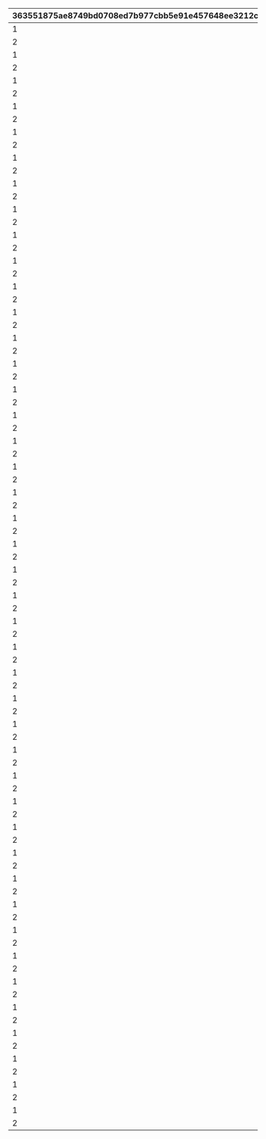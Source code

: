 |363551875ae8749bd0708ed7b977cbb5e91e457648ee3212c325a5477b3ec170|b387061d35e48c72c5a76866da11c8aef86f30f9fc5106ee4f7d45cac08a6c29|93cd82887151e0c3b05978a0c26419fca78616b8fa57e6f6ca4ad2a0f2aa10e7|dbfb0127841c7676b97fea452d243aecaed846aa23dd68d2ad541b1e727e75e4|51a431d1f1c21061597a625648fe60f8a47524bd83eb3df60176ce03589f5133|f1d3e73849fcb77d70ef7ac8b1c7d837bf923ec5fe3ec4f811bec89653fcb4d0|2917f593baff5a68c2cefba757004194e79b2557707a749b774190745c496f4e|e29cd7b95f0d63ab4cfae89ad1d4c487f50efd7ac52d7b15731b2201a0d2d76a|877f4620a451f95cd6d89976ace80c6bcbea7727fba5ab49a5422fa360818a71|a9288b7d710471cdd7a4264cbdf90c9514dca239797674bd43572cd2fa108293|c1139631babdccf3f62070d637bf01b153c1430842a5e6ac222d6b12b4adc9d7|96464bac00cbeae55dfe7257d2593e8ad4d1845092cef0e38415e0a9ceb9f2bd|f4f90498680e10039b6d3d584f77b66f9f3f497e788a8ddbbdf300908a321d4e|
| --- | --- | --- | --- | --- | --- | --- | --- | --- | --- | --- | --- | --- |
|1|2|bgm_M90|2018/03/18 11:59:00|2018/03/21 5:00:00|1|2018/03/19 11:59:00|3|1|1001|2018/03/14 12:00:00|0|2018/04/20 4:59:59|
|2|2|bgm_M97|2018/04/17 11:59:00|2018/04/20 5:00:00|1|2018/04/18 11:59:00|4|1|1002|2018/04/13 12:00:00|1001|2018/05/22 4:59:59|
|1|2|bgm_M104|2018/05/19 11:59:00|2018/05/22 5:00:00|1|2018/05/20 11:59:00|5|1|1003|2018/05/15 12:00:00|1002|2018/06/21 4:59:59|
|2|2|bgm_M115|2018/06/18 11:59:00|2018/06/21 5:00:00|1|2018/06/19 11:59:00|6|1|1004|2018/06/14 12:00:00|1003|2018/07/21 4:59:59|
|1|2|bgm_M119|2018/07/18 11:59:00|2018/07/21 5:00:00|1|2018/07/19 11:59:00|7|1|1005|2018/07/14 12:00:00|1004|2018/08/22 4:59:59|
|2|2|bgm_M132|2018/08/19 11:59:00|2018/08/22 5:00:00|1|2018/08/20 11:59:00|8|1|1006|2018/08/15 12:00:00|1005|2018/09/21 4:59:59|
|1|2|bgm_M139|2018/09/18 11:59:00|2018/09/21 5:00:00|1|2018/09/19 11:59:00|9|1|1007|2018/09/14 12:00:00|1006|2018/10/22 4:59:59|
|2|2|bgm_M166|2018/10/19 11:59:00|2018/10/22 5:00:00|1|2018/10/20 11:59:00|10|1|1008|2018/10/15 12:00:00|1007|2018/11/22 4:59:59|
|1|2|bgm_M175|2018/11/19 11:59:00|2018/11/22 5:00:00|1|2018/11/20 11:59:00|11|1|1009|2018/11/15 12:00:00|1008|2018/12/22 4:59:59|
|2|2|bgm_M181|2018/12/19 11:59:00|2018/12/22 5:00:00|1|2018/12/20 11:59:00|12|1|1010|2018/12/15 12:00:00|1009|2019/01/23 4:59:59|
|1|2|bgm_M186|2019/01/20 11:59:00|2019/01/23 5:00:00|1|2019/01/21 11:59:00|1|1|1011|2019/01/16 12:00:00|1010|2019/02/20 4:59:59|
|2|2|bgm_M205|2019/02/17 11:59:00|2019/02/20 5:00:00|1|2019/02/18 11:59:00|2|1|1012|2019/02/13 12:00:00|1011|2019/03/23 4:59:59|
|1|2|bgm_M90|2019/03/20 11:59:00|2019/03/23 5:00:00|1|2019/03/21 11:59:00|3|1|1013|2019/03/16 12:00:00|1012|2019/04/22 4:59:59|
|2|2|bgm_M97|2019/04/19 11:59:00|2019/04/22 5:00:00|1|2019/04/20 11:59:00|4|1|1014|2019/04/15 12:00:00|1013|2019/05/23 4:59:59|
|1|2|bgm_M104|2019/05/20 11:59:00|2019/05/23 5:00:00|1|2019/05/21 11:59:00|5|1|1015|2019/05/16 12:00:00|1014|2019/06/22 4:59:59|
|2|2|bgm_M115|2019/06/19 11:59:00|2019/06/22 5:00:00|1|2019/06/20 11:59:00|6|1|1016|2019/06/15 12:00:00|1015|2019/07/23 4:59:59|
|1|2|bgm_M119|2019/07/20 11:59:00|2019/07/23 5:00:00|1|2019/07/21 11:59:00|7|1|1017|2019/07/16 12:00:00|1016|2019/08/23 4:59:59|
|2|2|bgm_M132|2019/08/20 11:59:00|2019/08/23 5:00:00|1|2019/08/21 11:59:00|8|1|1018|2019/08/16 12:00:00|1017|2019/09/23 4:59:59|
|1|2|bgm_M139|2019/09/20 11:59:00|2019/09/23 5:00:00|1|2019/09/21 11:59:00|9|1|1019|2019/09/16 12:00:00|1018|2019/10/25 4:59:59|
|2|2|bgm_M166|2019/10/22 11:59:00|2019/10/25 5:00:00|1|2019/10/23 11:59:00|10|1|1020|2019/10/18 12:00:00|1019|2019/11/24 4:59:59|
|1|2|bgm_M175|2019/11/21 11:59:00|2019/11/24 5:00:00|1|2019/11/22 11:59:00|11|1|1021|2019/11/17 12:00:00|1020|2019/12/25 4:59:59|
|2|2|bgm_M181|2019/12/22 11:59:00|2019/12/25 5:00:00|1|2019/12/23 11:59:00|12|1|1022|2019/12/18 12:00:00|1021|2020/01/25 4:59:59|
|1|2|bgm_M186|2020/01/22 11:59:00|2020/01/25 5:00:00|1|2020/01/23 11:59:00|1|1|1023|2020/01/18 12:00:00|1022|2020/02/23 4:59:59|
|2|2|bgm_M205|2020/02/20 11:59:00|2020/02/23 5:00:00|1|2020/02/21 11:59:00|2|1|1024|2020/02/16 12:00:00|1023|2020/03/25 4:59:59|
|1|2|bgm_M90|2020/03/22 11:59:00|2020/03/25 5:00:00|1|2020/03/23 11:59:00|3|1|1025|2020/03/18 12:00:00|1024|2020/04/25 4:59:59|
|2|2|bgm_M97|2020/04/22 11:59:00|2020/04/25 5:00:00|1|2020/04/23 11:59:00|4|1|1026|2020/04/18 12:00:00|1025|2020/05/26 4:59:59|
|1|2|bgm_M104|2020/05/23 11:59:00|2020/05/26 5:00:00|1|2020/05/24 11:59:00|5|1|1027|2020/05/19 12:00:00|1026|2020/06/25 4:59:59|
|2|2|bgm_M115|2020/06/22 11:59:00|2020/06/25 5:00:00|1|2020/06/23 11:59:00|6|1|1028|2020/06/18 12:00:00|1027|2020/07/26 4:59:59|
|1|2|bgm_M119|2020/07/23 11:59:00|2020/07/26 5:00:00|1|2020/07/24 11:59:00|7|1|1029|2020/07/19 12:00:00|1028|2020/08/26 4:59:59|
|2|2|bgm_M132|2020/08/23 11:59:00|2020/08/26 5:00:00|1|2020/08/24 11:59:00|8|1|1030|2020/08/19 12:00:00|1029|2020/09/25 4:59:59|
|1|2|bgm_M139|2020/09/22 11:59:00|2020/09/25 5:00:00|1|2020/09/23 11:59:00|9|1|1031|2020/09/18 12:00:00|1030|2020/10/26 4:59:59|
|2|2|bgm_M166|2020/10/23 11:59:00|2020/10/26 5:00:00|1|2020/10/24 11:59:00|10|1|1032|2020/10/19 12:00:00|1031|2020/11/25 4:59:59|
|1|2|bgm_M175|2020/11/22 11:59:00|2020/11/25 5:00:00|1|2020/11/23 11:59:00|11|1|1033|2020/11/18 12:00:00|1032|2020/12/26 4:59:59|
|2|2|bgm_M181|2020/12/23 11:59:00|2020/12/26 5:00:00|1|2020/12/24 11:59:00|12|1|1034|2020/12/19 12:00:00|1033|2021/01/26 4:59:59|
|1|2|bgm_M186|2021/01/23 11:59:00|2021/01/26 5:00:00|1|2021/01/24 11:59:00|1|1|1035|2021/01/19 12:00:00|1034|2021/02/23 4:59:59|
|2|2|bgm_M205|2021/02/20 11:59:00|2021/02/23 5:00:00|1|2021/02/21 11:59:00|2|1|1036|2021/02/16 12:00:00|1035|2021/03/26 4:59:59|
|1|2|bgm_M90|2021/03/23 11:59:00|2021/03/26 5:00:00|1|2021/03/24 11:59:00|3|1|1037|2021/03/19 12:00:00|1036|2021/04/25 4:59:59|
|2|2|bgm_M97|2021/04/22 11:59:00|2021/04/25 5:00:00|1|2021/04/23 11:59:00|4|1|1038|2021/04/18 12:00:00|1037|2021/05/26 4:59:59|
|1|2|bgm_M104|2021/05/23 11:59:00|2021/05/26 5:00:00|1|2021/05/24 11:59:00|5|1|1039|2021/05/19 12:00:00|1038|2021/06/25 4:59:59|
|2|2|bgm_M115|2021/06/22 11:59:00|2021/06/25 5:00:00|1|2021/06/23 11:59:00|6|1|1040|2021/06/18 12:00:00|1039|2021/07/26 4:59:59|
|1|2|bgm_M119|2021/07/23 11:59:00|2021/07/26 5:00:00|1|2021/07/24 11:59:00|7|1|1041|2021/07/19 12:00:00|1040|2021/08/26 4:59:59|
|2|2|bgm_M132|2021/08/23 11:59:00|2021/08/26 5:00:00|1|2021/08/24 11:59:00|8|1|1042|2021/08/19 12:00:00|1041|2021/09/25 4:59:59|
|1|2|bgm_M139|2021/09/22 11:59:00|2021/09/25 5:00:00|1|2021/09/23 11:59:00|9|1|1043|2021/09/18 12:00:00|1042|2021/10/26 4:59:59|
|2|2|bgm_M166|2021/10/23 11:59:00|2021/10/26 5:00:00|1|2021/10/24 11:59:00|10|1|1044|2021/10/19 12:00:00|1043|2021/11/25 4:59:59|
|1|2|bgm_M175|2021/11/22 11:59:00|2021/11/25 5:00:00|1|2021/11/23 11:59:00|11|1|1045|2021/11/18 12:00:00|1044|2021/12/26 4:59:59|
|2|2|bgm_M181|2021/12/23 11:59:00|2021/12/26 5:00:00|1|2021/12/24 11:59:00|12|1|1046|2021/12/19 12:00:00|1045|2022/01/26 4:59:59|
|1|2|bgm_M186|2022/01/23 11:59:00|2022/01/26 5:00:00|1|2022/01/24 11:59:00|1|1|1047|2022/01/19 12:00:00|1046|2022/02/23 4:59:59|
|2|2|bgm_M205|2022/02/20 11:59:00|2022/02/23 5:00:00|1|2022/02/21 11:59:00|2|1|1048|2022/02/16 12:00:00|1047|2022/03/26 4:59:59|
|1|2|bgm_M90|2022/03/23 11:59:00|2022/03/26 5:00:00|1|2022/03/24 11:59:00|3|1|1049|2022/03/19 12:00:00|1048|2022/04/25 4:59:59|
|2|2|bgm_M97|2022/04/22 11:59:00|2022/04/25 5:00:00|1|2022/04/23 11:59:00|4|1|1050|2022/04/18 12:00:00|1049|2022/05/26 4:59:59|
|1|2|bgm_M104|2022/05/23 11:59:00|2022/05/26 5:00:00|1|2022/05/24 11:59:00|5|1|1051|2022/05/19 12:00:00|1050|2022/06/25 4:59:59|
|2|2|bgm_M115|2022/06/22 11:59:00|2022/06/25 5:00:00|1|2022/06/23 11:59:00|6|1|1052|2022/06/18 12:00:00|1051|2022/07/26 4:59:59|
|1|2|bgm_M119|2022/07/23 11:59:00|2022/07/26 5:00:00|1|2022/07/24 11:59:00|7|1|1053|2022/07/19 12:00:00|1052|2022/08/26 4:59:59|
|2|2|bgm_M132|2022/08/23 11:59:00|2022/08/26 5:00:00|1|2022/08/24 11:59:00|8|1|1054|2022/08/19 12:00:00|1053|2022/09/25 4:59:59|
|1|2|bgm_M139|2022/09/22 11:59:00|2022/09/25 5:00:00|1|2022/09/23 11:59:00|9|1|1055|2022/09/18 12:00:00|1054|2022/10/26 4:59:59|
|2|2|bgm_M166|2022/10/23 11:59:00|2022/10/26 5:00:00|1|2022/10/24 11:59:00|10|1|1056|2022/10/19 12:00:00|1055|2022/11/25 4:59:59|
|1|2|bgm_M175|2022/11/22 11:59:00|2022/11/25 5:00:00|1|2022/11/23 11:59:00|11|1|1057|2022/11/18 12:00:00|1056|2022/12/26 4:59:59|
|2|2|bgm_M181|2022/12/23 11:59:00|2022/12/26 5:00:00|1|2022/12/24 11:59:00|12|1|1058|2022/12/19 12:00:00|1057|2023/01/26 4:59:59|
|1|2|bgm_M186|2023/01/23 11:59:00|2023/01/26 5:00:00|1|2023/01/24 11:59:00|1|1|1059|2023/01/19 12:00:00|1058|2023/02/23 4:59:59|
|2|2|bgm_M205|2023/02/20 11:59:00|2023/02/23 5:00:00|1|2023/02/21 11:59:00|2|1|1060|2023/02/16 12:00:00|1059|2023/03/26 4:59:59|
|1|2|bgm_M90|2023/03/23 11:59:00|2023/03/26 5:00:00|1|2023/03/24 11:59:00|3|1|1061|2023/03/19 12:00:00|1060|2023/04/26 4:59:59|
|2|2|bgm_M97|2023/04/23 11:59:00|2023/04/26 5:00:00|1|2023/04/24 11:59:00|4|1|1063|2023/04/19 12:00:00|1061|2023/05/26 4:59:59|
|1|2|bgm_M104|2023/05/23 11:59:00|2023/05/26 5:00:00|1|2023/05/24 11:59:00|5|1|1064|2023/05/19 12:00:00|1063|2023/06/25 4:59:59|
|2|2|bgm_M115|2023/06/22 11:59:00|2023/06/25 5:00:00|1|2023/06/23 11:59:00|6|1|1065|2023/06/18 12:00:00|1064|2023/07/26 4:59:59|
|1|2|bgm_M119|2023/07/23 11:59:00|2023/07/26 5:00:00|1|2023/07/24 11:59:00|7|1|1066|2023/07/19 12:00:00|1065|2023/08/26 4:59:59|
|2|2|bgm_M132|2023/08/23 11:59:00|2023/08/26 5:00:00|1|2023/08/24 11:59:00|8|1|1067|2023/08/19 12:00:00|1066|2023/09/25 4:59:59|
|1|2|bgm_M139|2023/09/22 11:59:00|2023/09/25 5:00:00|1|2023/09/23 11:59:00|9|1|1068|2023/09/18 12:00:00|1067|2023/10/26 4:59:59|
|2|2|bgm_M166|2023/10/23 11:59:59|2023/10/26 5:00:00|1|2023/10/24 11:59:59|10|1|1069|2023/10/19 12:00:00|1068|2023/11/25 4:59:59|
|1|2|bgm_M175|2023/11/22 11:59:59|2023/11/25 5:00:00|1|2023/11/23 11:59:59|11|1|1070|2023/11/18 12:00:00|1069|2023/12/26 4:59:59|
|2|2|bgm_M181|2023/12/23 11:59:59|2023/12/26 5:00:00|1|2023/12/24 11:59:59|12|1|1071|2023/12/19 12:00:00|1070|2024/01/26 4:59:59|
|1|2|bgm_M186|2024/01/23 11:59:59|2024/01/26 5:00:00|1|2024/01/24 11:59:59|1|1|1072|2024/01/19 12:00:00|1071|2024/02/24 4:59:59|
|2|2|bgm_M205|2024/02/21 11:59:59|2024/02/24 5:00:00|1|2024/02/22 11:59:59|2|1|1073|2024/02/15 0:00:00|1072|2024/03/26 4:59:59|
|1|2|bgm_M90|2024/03/23 11:59:59|2024/03/26 5:00:00|1|2024/03/24 11:59:59|3|1|1074|2024/03/19 12:00:00|1073|2024/04/25 4:59:59|
|2|2|bgm_M97|2024/04/22 11:59:59|2024/04/25 5:00:00|1|2024/04/23 11:59:59|4|1|1075|2024/04/18 12:00:00|1074|2024/05/26 4:59:59|
|1|2|bgm_M104|2024/05/23 11:59:59|2024/05/26 5:00:00|1|2024/05/24 11:59:59|5|1|1076|2024/05/19 12:00:00|1075|2024/06/25 4:59:59|
|2|2|bgm_M115|2024/06/22 11:59:59|2024/06/25 5:00:00|1|2024/06/23 11:59:59|6|1|1077|2024/06/18 12:00:00|1076|2024/07/26 4:59:59|
|1|2|bgm_M119|2024/07/23 11:59:59|2024/07/26 5:00:00|1|2024/07/24 11:59:59|7|1|1078|2024/07/19 12:00:00|1077|2024/08/26 4:59:59|
|2|2|bgm_M132|2024/08/23 11:59:59|2024/08/26 5:00:00|1|2024/08/24 11:59:59|8|1|1079|2024/08/19 12:00:00|1078|2024/09/25 4:59:59|
|1|2|bgm_M139|2024/09/22 11:59:59|2024/09/25 5:00:00|1|2024/09/23 11:59:59|9|1|1080|2024/09/18 12:00:00|1079|2024/10/26 4:59:59|
|2|2|bgm_M166|2024/10/23 11:59:59|2024/10/26 5:00:00|1|2024/10/24 11:59:59|10|1|1081|2024/10/19 12:00:00|1080|2024/11/25 4:59:59|
|1|2|bgm_M175|2024/11/22 11:59:59|2024/11/25 5:00:00|1|2024/11/23 11:59:59|11|1|1082|2024/11/18 12:00:00|1081|2024/12/26 4:59:59|
|2|2|bgm_M181|2024/12/23 11:59:59|2024/12/26 5:00:00|1|2024/12/24 11:59:59|12|1|1083|2024/12/19 12:00:00|1082|2025/01/26 4:59:59|
|1|2|bgm_M186|2025/01/23 11:59:59|2025/01/26 5:00:00|1|2025/01/24 11:59:59|1|1|1084|2025/01/19 12:00:00|1083|2025/02/23 4:59:59|
|2|2|bgm_M205|2025/02/20 11:59:59|2025/02/23 5:00:00|1|2025/02/21 11:59:59|2|1|1085|2025/02/16 12:00:00|1084|2025/03/26 4:59:59|
|1|2|bgm_M90|2025/03/23 11:59:59|2025/03/26 5:00:00|1|2025/03/24 11:59:59|3|1|1086|2025/03/19 12:00:00|1085|2025/04/25 4:59:59|
|2|2|bgm_M97|2025/04/22 11:59:59|2025/04/25 5:00:00|1|2025/04/23 11:59:59|4|1|1087|2025/04/18 12:00:00|1086|2025/05/26 4:59:59|